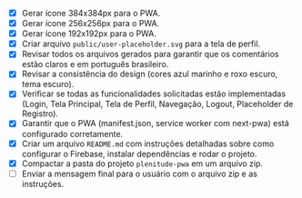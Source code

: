 - [x] Gerar ícone 384x384px para o PWA.
- [x] Gerar ícone 256x256px para o PWA.
- [x] Gerar ícone 192x192px para o PWA.
- [x] Criar arquivo `public/user-placeholder.svg` para a tela de perfil.
- [x] Revisar todos os arquivos gerados para garantir que os comentários estão claros e em português brasileiro.
- [x] Revisar a consistência do design (cores azul marinho e roxo escuro, tema escuro).
- [x] Verificar se todas as funcionalidades solicitadas estão implementadas (Login, Tela Principal, Tela de Perfil, Navegação, Logout, Placeholder de Registro).
- [x] Garantir que o PWA (manifest.json, service worker com next-pwa) está configurado corretamente.
- [x] Criar um arquivo `README.md` com instruções detalhadas sobre como configurar o Firebase, instalar dependências e rodar o projeto.
- [x] Compactar a pasta do projeto `plenitude-pwa` em um arquivo zip.
- [ ] Enviar a mensagem final para o usuário com o arquivo zip e as instruções.
